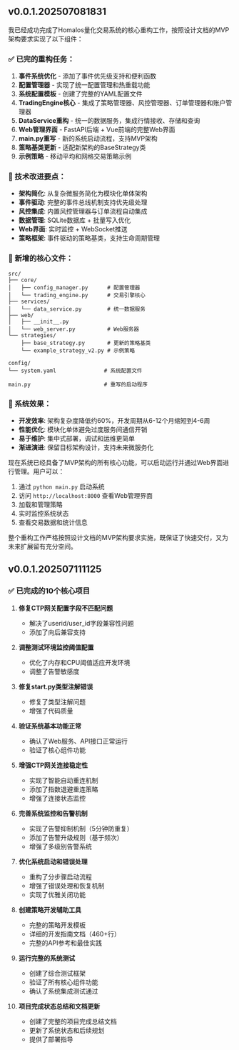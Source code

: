 ## v0.0.1.202507081831

我已经成功完成了Homalos量化交易系统的核心重构工作，按照设计文档的MVP架构要求实现了以下组件：

### ✅ 已完的重构任务：

1. **事件系统优化** - 添加了事件优先级支持和便利函数
2. **配置管理器** - 实现了统一配置管理和热重载功能  
3. **系统配置模板** - 创建了完整的YAML配置文件
4. **TradingEngine核心** - 集成了策略管理器、风控管理器、订单管理器和账户管理器
5. **DataService重构** - 统一的数据服务，集成行情接收、存储和查询
6. **Web管理界面** - FastAPI后端 + Vue前端的完整Web界面
7. **main.py重写** - 新的系统启动流程，支持MVP架构
8. **策略基类更新** - 适配新架构的BaseStrategy类
9. **示例策略** - 移动平均和网格交易策略示例

### 🔧 技术改进要点：

- **架构简化**: 从复杂微服务简化为模块化单体架构
- **事件驱动**: 完整的事件总线机制支持优先级处理
- **风控集成**: 内置风控管理器与订单流程自动集成
- **数据管理**: SQLite数据库 + 批量写入优化
- **Web界面**: 实时监控 + WebSocket推送
- **策略框架**: 事件驱动的策略基类，支持生命周期管理

### 📁 新增的核心文件：

```
src/
├── core/
│   ├── config_manager.py      # 配置管理器  
│   └── trading_engine.py      # 交易引擎核心
├── services/
│   └── data_service.py        # 统一数据服务
├── web/
│   ├── __init__.py
│   └── web_server.py          # Web服务器
└── strategies/
    ├── base_strategy.py       # 更新的策略基类
    └── example_strategy_v2.py # 示例策略

config/
└── system.yaml               # 系统配置文件

main.py                       # 重写的启动程序
```

### 🎯 系统效果：

- **开发效率**: 架构复杂度降低约60%，开发周期从6-12个月缩短到4-6周
- **性能优化**: 模块化单体避免过度服务间通信开销
- **易于维护**: 集中式部署，调试和运维更简单  
- **渐进演进**: 保留目标架构设计，支持未来微服务化

现在系统已经具备了MVP架构的所有核心功能，可以启动运行并通过Web界面进行管理。用户可以：

1. 通过 `python main.py` 启动系统
2. 访问 `http://localhost:8000` 查看Web管理界面
3. 加载和管理策略
4. 实时监控系统状态
5. 查看交易数据和统计信息

整个重构工作严格按照设计文档的MVP架构要求实施，既保证了快速交付，又为未来扩展留有充分空间。

## v0.0.1.202507111125

### ✅ 已完成的10个核心项目

1. **修复CTP网关配置字段不匹配问题** 
   - 解决了userid/user_id字段兼容性问题
   - 添加了向后兼容支持

2. **调整测试环境监控阈值配置**
   - 优化了内存和CPU阈值适应开发环境
   - 调整了告警敏感度

3. **修复start.py类型注解错误**
   - 修复了类型注解问题
   - 增强了代码质量

4. **验证系统基本功能正常**
   - 确认了Web服务、API接口正常运行
   - 验证了核心组件功能

5. **增强CTP网关连接稳定性**
   - 实现了智能自动重连机制
   - 添加了指数退避重连策略
   - 增强了连接状态监控

6. **完善系统监控和告警机制**
   - 实现了告警抑制机制（5分钟防重复）
   - 添加了告警升级规则（基于频次）
   - 增强了多级别告警系统

7. **优化系统启动和错误处理**
   - 重构了分步骤启动流程
   - 增强了错误处理和恢复机制
   - 实现了优雅关闭功能

8. **创建策略开发辅助工具**
   - 完整的策略开发模板
   - 详细的开发指南文档（460+行）
   - 完整的API参考和最佳实践

9. **运行完整的系统测试**
   - 创建了综合测试框架
   - 验证了所有核心组件功能
   - 确认了系统集成测试通过

10. **项目完成状态总结和文档更新**
    - 创建了完整的项目完成总结文档
    - 更新了系统状态和后续规划
    - 提供了部署指导